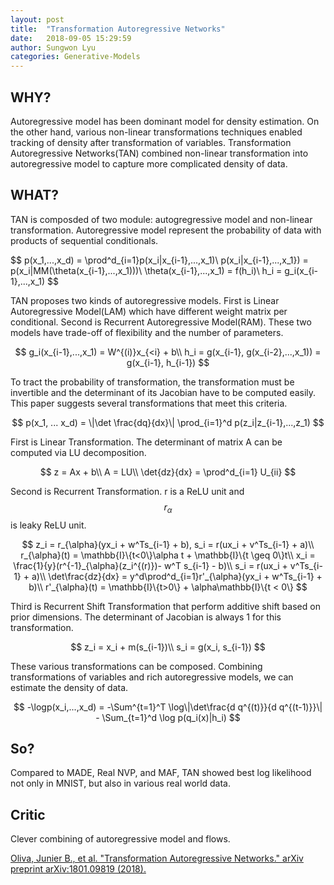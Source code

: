 ```yaml
---
layout: post
title:  "Transformation Autoregressive Networks"
date:   2018-09-05 15:29:59
author: Sungwon Lyu
categories: Generative-Models
---
```


## WHY? 
Autoregressive model has been dominant model for density estimation. On the other hand, various non-linear transformations techniques enabled tracking of density after transformation of variables. Transformation Autoregressive Networks(TAN) combined non-linear transformation into autoregressive model to capture more complicated density of data.

## WHAT?
TAN is composded of two module: autogregressive model and non-linear transformation. Autoregressive model represent the probability of data with products of sequential conditionals. 

$$
p(x_1,...,x_d) = \prod^d_{i=1}p(x_i|x_{i-1},...,x_1)\\
p(x_i|x_{i-1},...,x_1}) = p(x_i|MM(\theta(x_{i-1},...,x_1)))\\
\theta(x_{i-1},...,x_1) = f(h_i)\\
h_i = g_i(x_{i-1},...,x_1)
$$

TAN proposes two kinds of autoregressive models. First is Linear Autoregressive Model(LAM) which have different weight matrix per conditional. Second is Recurrent Autoregressive Model(RAM). These two models have trade-off of flexibility and the number of parameters.

$$
g_i(x_{i-1},...,x_1) = W^{(i)}x_{<i} + b\\
h_i = g(x_{i-1}, g(x_{i-2},...,x_1)) = g(x_{i-1}, h_{i-1})
$$

To tract the probability of transformation, the transformation must be invertible and the determinant of its Jacobian have to be computed easily. This paper suggests several transformations that meet this  criteria. 

$$
p(x_1, ... x_d) = \|\det \frac{dq}{dx}\| \prod_{i=1}^d p(z_i|z_{i-1},...,z_1)
$$

First is Linear Transformation. The determinant of matrix A can be computed via LU decomposition.

$$
z = Ax + b\\
A = LU\\
\det{dz}{dx} = \prod^d_{i=1} U_{ii}
$$

Second is Recurrent Transformation. r is a ReLU unit and $$r_{\alpha}$$ is leaky ReLU unit. 

$$
z_i = r_{\alpha}(yx_i + w^Ts_{i-1} + b), s_i = r(ux_i + v^Ts_{i-1} + a)\\
r_{\alpha}(t) = \mathbb{I}\{t<0\}\alpha t + \mathbb{I}\{t \geq 0\}t\\
x_i = \frac{1}{y}(r^{-1}_{\alpha}(z_i^{(r)})- w^T s_{i-1} - b)\\
s_i = r(ux_i + v^Ts_{i-1} + a)\\
\det\frac{dz}{dx} = y^d\prod^d_{i=1}r'_{\alpha}(yx_i + w^Ts_{i-1} + b)\\
r'_{\alpha}(t) = \mathbb{I}\{t>0\} + \alpha\mathbb{I}\{t < 0\}
$$

Third is Recurrent Shift Transformation that perform additive shift based on prior dimensions. The determinant of Jacobian is always 1 for this transformation. 

$$
z_i = x_i + m(s_{i-1})\\
s_i = g(x_i, s_{i-1})
$$

These various transformations can be composed. Combining transformations of variables and rich autoregressive models, we can estimate the density of data.

$$
-\logp(x_i,...,x_d) = -\Sum^{t=1}^T \log\|\det\frac{d q^{(t)}}{d q^{(t-1)}}\| - \Sum_{t=1}^d \log p(q_i(x)|h_i)
$$

## So?
Compared to MADE, Real NVP, and MAF, TAN showed best log likelihood not only in MNIST, but also in various real world data. 

## Critic
Clever combining of autoregressive model and flows. 

[Oliva, Junier B., et al. "Transformation Autoregressive Networks." arXiv preprint arXiv:1801.09819 (2018).](https://arxiv.org/abs/1801.09819)